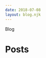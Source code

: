 ```yaml
---
date: 2018-07-08
layout: blog.njk
---
```


<div class="page-tag">Blog</div> 

<h1 class="page-title">Posts</h1>


<style>

.postcards {
  display: grid;
  grid-template-columns: repeat(auto-fit, minmax(240px, 400px));
  grid-column-gap: 24px;
  grid-row-gap: 24px;
  margin-bottom: 48px;
}

.postcard {
  display: block;
  padding: 16px;
  border: 1px solid var(--border-color);
  border-radius: var(--border-radius);
}

.postcard:hover {
  text-decoration: none;
  background-color: #f5f5f5;
}


.postcard__draft-label {
  float: right;
  margin-left: 4px;
  font-size: 12px;
  font-weight: 700;
  color: var(--secondary-color);
}

.postcard__title {
  margin: 0 0 4px 0;
  color: var(--color);
  font-weight: 700;
}

.postcard__date {
  color: var(--muted-color);
  font-weight: 600;
}
</style>
